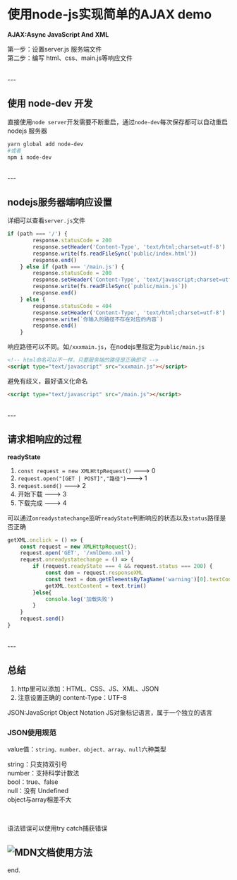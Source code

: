 # 使用node-js实现简单的AJAX demo

**AJAX:Async JavaScript And XML**

第一步：设置server.js 服务端文件  
第二步：编写 html、css、main.js等响应文件  

<br />
--- 

## 使用 node-dev 开发

直接使用`node server`开发需要不断重启，通过`node-dev`每次保存都可以自动重启 nodejs 服务器
```sh
yarn global add node-dev
#或者
npm i node-dev
```
<br />
---  

## nodejs服务器端响应设置

详细可以查看`server.js`文件
```js
if (path === '/') {
        response.statusCode = 200
        response.setHeader('Content-Type', 'text/html;charset=utf-8')
        response.write(fs.readFileSync('public/index.html'))
        response.end()
    } else if (path === '/main.js') {
        response.statusCode = 200
        response.setHeader('Content-Type', 'text/javascript;charset=utf-8')
        response.write(fs.readFileSync(`public/main.js`))
        response.end()
    } else {
        response.statusCode = 404
        response.setHeader('Content-Type', 'text/html;charset=utf-8')
        response.write(`你输入的路径不存在对应的内容`)
        response.end()
    }
```
响应路径可以不同。如`/xxxmain.js`，在nodejs里指定为`public/main.js`

```html
<!-- html命名可以不一样，只要服务端的路径是正确即可 -->
<script type="text/javascript" src="xxxmain.js"></script>
```
避免有歧义，最好语义化命名
```html
<script type="text/javascript" src="/main.js"></script>
```
<br />
---  

## 请求相响应的过程

**readyState**

1. `const request = new XMLHttpRequest()` ---> 0
2. `request.open("[GET | POST]","路径")`---> 1
3. `request.send()` ---> 2
4. 开始下载 ---> 3
5. 下载完成 ---> 4

可以通过`onreadystatechange`监听`readyState`判断响应的状态以及`status`路径是否正确
```js
getXML.onclick = () => {
    const request = new XMLHttpRequest();
    request.open('GET', '/xmlDemo.xml')
    request.onreadystatechange = () => {
        if (request.readyState === 4 && request.status === 200) {
            const dom = request.responseXML
            const text = dom.getElementsByTagName('warning')[0].textContent
            getXML.textContent = text.trim()
        }else{
            console.log('加载失败')
        }
    }
    request.send()
}
```
<br />
--- 

## 总结  
1. http里可以添加：HTML、CSS、JS、XML、JSON
2. 注意设置正确的 content-Type：UTF-8

JSON:JavaScript Object Notation
JS对象标记语言，属于一个独立的语言

### JSON使用规范  

value值：`string、number、object、array、null`六种类型

string：只支持双引号  
number：支持科学计数法  
bool：true、false  
null：没有 Undefined  
object与array相差不大  

<br />

语法错误可以使用try catch捕获错误  

![MDN文档使用方法](https://developer.mozilla.org/zh-CN/docs/Web/JavaScript/Reference/Statements/try...catch)
<br />
---  
end.
